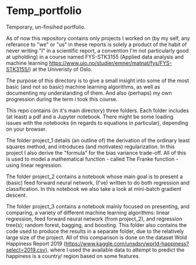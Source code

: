 # Temp_portfolio
Temporary, un-finsihed portfolio.

As of now this repository contains only projects I worked on (by my self, any referance to "we" or "us" in these reports is solely a product of the habit of never writing "I" in a scientific report, a convention I'm not particularly good at upholding) in a course named FYS-STK3155 (Applied data analysis and machine learning https://www.uio.no/studier/emner/matnat/fys/FYS-STK3155/) at the Univeristy of Oslo.

The purpose of this directory is to give a small insight into some of the most basic (and not so basic) machine learning algorithms, as well as documenting my understanding of them. And also (perhaps) my own progression during the term i took this course.

This repo contains (in it's main directory) three folders. Each folder includes (at least) a pdf and a Jupyter notebook. There might be some loading issues with the notebooks (in regards to equations in particular), depending on your browser.

The folder project_1 details (an outline of) the derivation of the ordinary least squares method, and introduces (and motivates) regularization.
In this project I also derive the "formula" for the bias variance trade-off. All of this is used to model a mathematical function - called The Franke function - using linear regression.

The folder project_2 contains a notebook whose main goal is to present a (basic) feed forward neural network, (I've) written to do both regression and classification.
In this notebook we also take a look at mini-batch gradient descent.

The folder project_3 contains a notebook mainly focused on presenting, and comparing, a variety of different machine learning algorithms: linear regression, feed forward neural network (from project_2), and regression tree(s); random forest, bagging, and boosting. 
This folder also contains the code used to produce the results in a separate folder, due to the relatively large size of the project.
All of this comparison is done on the dataset Wold Happiness Report 2019 (https://www.kaggle.com/unsdsn/world-happiness?select=2019.csv), where I used the available data to attempt to predict the happiness is a country/ region based on some features.


